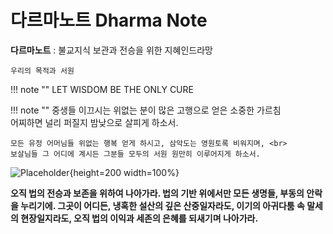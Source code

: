 # __다르마노트__ Dharma Note 
__다르마노트__ : 불교지식 보관과 전승을 위한 지혜인드라망

`우리의 목적과 서원`

!!! note ""
    LET WISDOM BE THE ONLY CURE


!!! note ""
    중생들 이끄시는 위없는 분이 많은 고행으로 얻은 소중한 가르침 <br>
    어찌하면 널리 퍼질지 밤낮으로 살피게 하소서.

    모든 유정 어머님들 위없는 행복 얻게 하시고, 삼악도는 영원토록 비워지며, <br>
    보살님들 그 어디에 계시든 그분들 모두의 서원 원만히 이루어지게 하소서.

![Placeholder](img/roerich.png){height=200 width=100%}

__오직 법의 전승과 보존을 위하여 나아가라. 법의 기반 위에서만 모든 생명들, 부동의 안락을 누리기에. 그곳이 어디든, 냉혹한 설산의 깊은 산중일자라도, 이기의 아귀다툼 속 말세의 현장일지라도, 오직 법의 이익과 세존의 은혜를 되새기며 나아가라.__